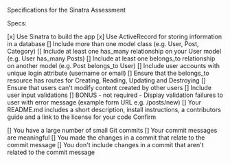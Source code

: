 Specifications for the Sinatra Assessment

Specs:

[x] Use Sinatra to build the app
[x] Use ActiveRecord for storing information in a database
[] Include more than one model class (e.g. User, Post, Category)
[] Include at least one has_many relationship on your User model (e.g. User has_many Posts)
[] Include at least one belongs_to relationship on another model (e.g. Post belongs_to User)
[] Include user accounts with unique login attribute (username or email)
[] Ensure that the belongs_to resource has routes for Creating, Reading, Updating and Destroying
[] Ensure that users can't modify content created by other users
[] Include user input validations
[] BONUS - not required - Display validation failures to user with error message (example form URL e.g. /posts/new)
[] Your README.md includes a short description, install instructions, a contributors guide and a link to the license for your code
Confirm

[] You have a large number of small Git commits
[] Your commit messages are meaningful
[] You made the changes in a commit that relate to the commit message
[] You don't include changes in a commit that aren't related to the commit message